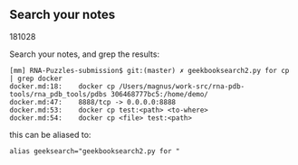 Search your notes
-------------------------------------------------------------------------------

181028

Search your notes, and grep the results:

    [mm] RNA-Puzzles-submission$ git:(master) ✗ geekbooksearch2.py for cp | grep docker
    docker.md:18:    docker cp /Users/magnus/work-src/rna-pdb-tools/rna_pdb_tools/pdbs 306468777bc5:/home/demo/
    docker.md:47:    8888/tcp -> 0.0.0.0:8888
    docker.md:53:    docker cp test:<path> <to-where>
    docker.md:54:    docker cp <file> test:<path>

this can be aliased to:

    alias geeksearch="geekbooksearch2.py for "

